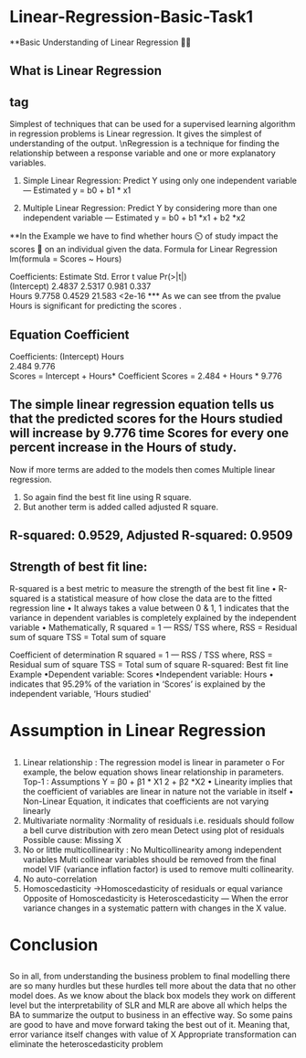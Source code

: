# Linear-Regression-Basic-Task1
**Basic Understanding of Linear Regression 	:man_teacher:

## What is Linear Regression <h2> tag
Simplest of techniques that can be used for a supervised learning algorithm in regression problems is Linear regression. It gives the simplest of understanding of the output.
\nRegression is a technique for finding the relationship between a response variable and one or more explanatory variables.
1. Simple Linear Regression: Predict Y using only one independent variable — Estimated y = b0 + b1 * x1

2. Multiple Linear Regression: Predict Y by considering more than one independent variable — Estimated y = b0 + b1 *x1 + b2 *x2

**In the Example we have to find whether hours :timer_clock: of study impact the scores :abacus: on an individual given the data.
Formula for Linear Regression
lm(formula = Scores ~ Hours)

Coefficients:
            Estimate Std. Error t value Pr(>|t|)    
(Intercept)   2.4837     2.5317   0.981    0.337    
Hours         9.7758     0.4529  21.583   <2e-16 ***
As we can see tfrom the pvalue Hours is significant for predicting the scores .

## Equation Coefficient
Coefficients:
(Intercept)        Hours  
      2.484        9.776  
Scores = Intercept + Hours* Coefficient
Scores = 2.484 + Hours * 9.776

## The simple linear regression equation tells us that the predicted scores for the Hours studied will increase by 9.776  time Scores for every one percent increase in the Hours of study.
Now if more terms are added to the models then comes Multiple linear regression. 
1. So again find the best fit line using R square. 
2. But another term is added called adjusted R square.

## R-squared:  0.9529,	Adjusted R-squared:  0.9509 

## Strength of best fit line:
R-squared is a best metric to measure the strength of the best fit line
• R-squared is a statistical measure of how close the data are to the fitted regression line
• It always takes a value between 0 & 1, 1 indicates that the variance in dependent variables is completely explained by the independent variable • Mathematically, R squared = 1 — RSS/ TSS where, RSS = Residual sum of square TSS = Total sum of square

Coefficient of determination
R squared = 1 — RSS / TSS where, RSS = Residual sum of square TSS = Total sum of square R-squared: Best fit line Example •Dependent variable: Scores •Independent variable: Hours
• indicates that 95.29% of the variation in ‘Scores’ is explained by the independent variable, ‘Hours studied'

# Assumption in Linear Regression<h2>
 1. Linear relationship : The regression model is linear in parameter o For example, the below equation shows linear relationship in parameters. Top-1 : Assumptions Y = β0 + β1 * X1 2 + β2 *X2 • Linearity implies that the coefficient of variables are linear in nature not the variable in itself • Non-Linear Equation, it indicates that coefficients are not varying linearly
 2. Multivariate normality :Normality of residuals i.e. residuals should follow a bell curve distribution with zero mean
Detect using plot of residuals
Possible cause: Missing X
 3. No or little multicollinearity : No Multicollinearity among independent variables
Multi collinear variables should be removed from the final model
VIF (variance inflation factor) is used to remove multi collinearity.
 4. No auto-correlation
 5. Homoscedasticity ->Homoscedasticity of residuals or equal variance
Opposite of Homoscedasticity is Heteroscedasticity — When the error variance changes in a systematic pattern with changes in the X value.
  
# Conclusion<h2>

So in all, from understanding the business problem to final modelling there are so many hurdles but these hurdles tell more about the data that no other model does. As we know about the black box models they work on different level but the interpretability of SLR and MLR are above all which helps the BA to summarize the output to business in an effective way. So some pains are good to have and move forward taking the best out of it.
Meaning that, error variance itself changes with value of X
Appropriate transformation can eliminate the heteroscedasticity problem
